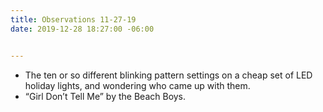```yaml
---
title: Observations 11-27-19
date: 2019-12-28 18:27:00 -06:00


---
```


- The ten or so different blinking pattern settings on a cheap set of LED holiday lights, and wondering who came up with them.
- “Girl Don’t Tell Me” by the Beach Boys.